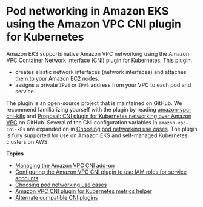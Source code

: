 # Pod networking in Amazon EKS using the Amazon VPC CNI plugin for Kubernetes<a name="pod-networking"></a>

Amazon EKS supports native Amazon VPC networking using the Amazon VPC Container Network Interface \(CNI\) plugin for Kubernetes\. This plugin:
+ creates elastic network interfaces \(network interfaces\) and attaches them to your Amazon EC2 nodes\.
+ assigns a private `IPv4` or `IPv6` address from your VPC to each pod and service\.

The plugin is an open\-source project that is maintained on GitHub\. We recommend familiarizing yourself with the plugin by reading [amazon\-vpc\-cni\-k8s](https://github.com/aws/amazon-vpc-cni-k8s) and [Proposal: CNI plugin for Kubernetes networking over Amazon VPC](https://github.com/aws/amazon-vpc-cni-k8s/blob/master/docs/cni-proposal.md) on GitHub\. Several of the CNI configuration variables in `amazon-vpc-cni-k8s` are expanded on in [Choosing pod networking use cases](pod-networking-use-cases.md)\. The plugin is fully supported for use on Amazon EKS and self\-managed Kubernetes clusters on AWS\.

**Topics**
+ [Managing the Amazon VPC CNI add\-on](managing-vpc-cni.md)
+ [Configuring the Amazon VPC CNI plugin to use IAM roles for service accounts](cni-iam-role.md)
+ [Choosing pod networking use cases](pod-networking-use-cases.md)
+ [Amazon VPC CNI plugin for Kubernetes metrics helper](cni-metrics-helper.md)
+ [Alternate compatible CNI plugins](alternate-cni-plugins.md)
